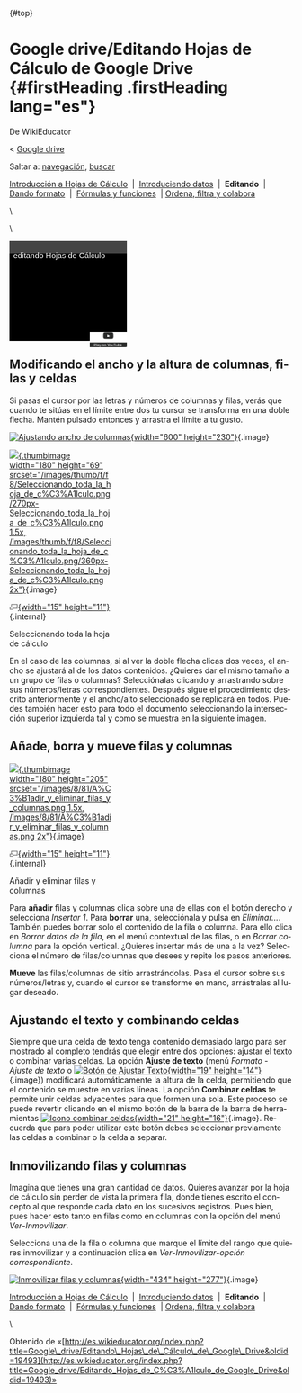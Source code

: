 <div id="content" class="mw-body" role="main">

[](){#top}
<div id="mw-js-message" style="display:none;">

</div>

<span dir="auto">Google drive/Editando Hojas de Cálculo de Google Drive</span> {#firstHeading .firstHeading lang="es"}
==============================================================================

<div id="bodyContent">

<div id="siteSub">

De WikiEducator

</div>

<div id="contentSub">

<span class="subpages">&lt; [Google
drive](/Google_drive "Google drive")</span>

</div>

<div id="jump-to-nav" class="mw-jump">

Saltar a: [navegación](#mw-navigation), [buscar](#p-search)

</div>

<div id="mw-content-text" class="mw-content-ltr" lang="es" dir="ltr">

<div id="SimpleNav" class="navigation">

<div id="ProjectNavPages">

[Introducción a Hojas de
Cálculo](/Google_drive/Introducci%C3%B3n_a_Hojas_de_C%C3%A1lculo_de_Google "Google drive/Introducción a Hojas de Cálculo de Google")
 |  [Introduciendo
datos](/Google_drive/Introduciendo_datos_en_Hojas_de_C%C3%A1lculo_de_Google "Google drive/Introduciendo datos en Hojas de Cálculo de Google")
 |  **Editando**  |  [Dando
formato](/Google_drive/Dando_formato_a_Hojas_de_Calculo_en_Google_Drive "Google drive/Dando formato a Hojas de Calculo en Google Drive")
 |  [Fórmulas y
funciones](/Google_drive/F%C3%B3rmulas_y_funciones_en_Hojas_de_Calculo_en_Google_Drive "Google drive/Fórmulas y funciones en Hojas de Calculo en Google Drive")
 | [Ordena, filtra y
colabora](/Google_drive/Colaborando_con_Hojas_de_C%C3%A1lculo_de_Google "Google drive/Colaborando con Hojas de Cálculo de Google")

</div>

</div>

\

\

<div class="plainlinks floatright">

[](https://www.youtube.com/watch?v=O_ilw-2NrHk%26rel%3D0&t=0)
<div class="weYouTube" data-ytid="O_ilw-2NrHk&amp;rel=0"
data-thumbnail="Google Sheets.png" data-list="" data-index=""
data-target="non_blank"
style="width:209px; height:178px; background: black; position: relative;">

![](images/clear1x1.gif){width="209" height="178"}
<div class="weYouTubeTitleContainer"
style="color: white; background: rgba(69,69,69,75); position: absolute; top: 0px; width: 100%; height: 18px; font: 14px sans-serif; padding-top: 4px;">

<span class="weYouTubeTitle" style="padding-left: 0.5em;">editando Hojas
de Cálculo</span>

</div>

<div class="weYouTubePlay"
style="position:absolute; top: 148px; left: 143px;">

![](images/start_play_YouTube.png)

</div>

</div>

</div>

<span id="Modificando_el_ancho_y_la_altura_de_columnas.2C_filas_y_celdas" class="mw-headline">Modificando el ancho y la altura de columnas, filas y celdas</span>
-----------------------------------------------------------------------------------------------------------------------------------------------------------------

Si pasas el cursor por las letras y números de columnas y filas, verás
que cuando te sitúas en el límite entre dos tu cursor se transforma en
una doble flecha. Mantén pulsado entonces y arrastra el límite a tu
gusto.

<div class="center">

<div class="floatnone">

[![Ajustando ancho de
columnas](images/Ajustando_ancho_de_columnas.png){width="600"
height="230"}](/Archivo:Ajustando_ancho_de_columnas.png "Ajustando ancho de columnas"){.image}

</div>

</div>

<div class="thumb tright">

<div class="thumbinner" style="width:182px;">

[![](images/180px-Seleccionando_toda_la_hoja_de_c%C3%A1lculo.png){.thumbimage
width="180" height="69"
srcset="/images/thumb/f/f8/Seleccionando_toda_la_hoja_de_c%C3%A1lculo.png/270px-Seleccionando_toda_la_hoja_de_c%C3%A1lculo.png 1.5x, /images/thumb/f/f8/Seleccionando_toda_la_hoja_de_c%C3%A1lculo.png/360px-Seleccionando_toda_la_hoja_de_c%C3%A1lculo.png 2x"}](/Archivo:Seleccionando_toda_la_hoja_de_c%C3%A1lculo.png){.image}
<div class="thumbcaption">

<div class="magnify">

[![](images/magnify-clip.png){width="15"
height="11"}](/Archivo:Seleccionando_toda_la_hoja_de_c%C3%A1lculo.png "Aumentar"){.internal}

</div>

Seleccionando toda la hoja de cálculo

</div>

</div>

</div>

En el caso de las columnas, si al ver la doble flecha clicas dos veces,
el ancho se ajustará al de los datos contenidos.
¿Quieres dar el mismo tamaño a un grupo de filas o columnas?
Selecciónalas clicando y arrastrando sobre sus números/letras
correspondientes. Después sigue el procedimiento descrito anteriormente
y el ancho/alto seleccionado se replicará en todos. Puedes también hacer
esto para todo el documento seleccionando la intersección superior
izquierda tal y como se muestra en la siguiente imagen.

<span id="A.C3.B1ade.2C_borra_y_mueve_filas_y_columnas" class="mw-headline">Añade, borra y mueve filas y columnas</span>
------------------------------------------------------------------------------------------------------------------------

<div class="thumb tright">

<div class="thumbinner" style="width:182px;">

[![](images/180px-A%C3%B1adir_y_eliminar_filas_y_columnas.png){.thumbimage
width="180" height="205"
srcset="/images/8/81/A%C3%B1adir_y_eliminar_filas_y_columnas.png 1.5x, /images/8/81/A%C3%B1adir_y_eliminar_filas_y_columnas.png 2x"}](/Archivo:A%C3%B1adir_y_eliminar_filas_y_columnas.png){.image}
<div class="thumbcaption">

<div class="magnify">

[![](images/magnify-clip.png){width="15"
height="11"}](/Archivo:A%C3%B1adir_y_eliminar_filas_y_columnas.png "Aumentar"){.internal}

</div>

Añadir y eliminar filas y columnas

</div>

</div>

</div>

Para **añadir** filas y columnas clica sobre una de ellas con el botón
derecho y selecciona *Insertar 1*. Para **borrar** una, selecciónala y
pulsa en *Eliminar...*. También puedes borrar solo el contenido de la
fila o columna. Para ello clica en *Borrar datos de la fila*, en el menú
contextual de las filas, o en *Borrar columna* para la opción vertical.
¿Quieres insertar más de una a la vez? Selecciona el número de
filas/columnas que desees y repite los pasos anteriores.

**Mueve** las filas/columnas de sitio arrastrándolas. Pasa el cursor
sobre sus números/letras y, cuando el cursor se transforme en mano,
arrástralas al lugar deseado.

<span id="Ajustando_el_texto_y_combinando_celdas" class="mw-headline">Ajustando el texto y combinando celdas</span>
-------------------------------------------------------------------------------------------------------------------

Siempre que una celda de texto tenga contenido demasiado largo para ser
mostrado al completo tendrás que elegir entre dos opciones: ajustar el
texto o combinar varias celdas. La opción **Ajuste de texto** (menú
*Formato* - *Ajuste de texto* o [![Botón de Ajustar
Texto](images/Ajustar_texto.png){width="19"
height="14"}](/Archivo:Ajustar_texto.png "Botón de Ajustar Texto"){.image})
modificará automáticamente la altura de la celda, permitiendo que el
contenido se muestre en varias líneas. La opción **Combinar celdas** te
permite unir celdas adyacentes para que formen una sola. Este proceso se
puede revertir clicando en el mismo botón de la barra de la barra de
herramientas [![Icono combinar
celdas](images/Combinar_celdas.png){width="21"
height="16"}](/Archivo:Combinar_celdas.png "Icono combinar celdas"){.image}.
Recuerda que para poder utilizar este botón debes seleccionar
previamente las celdas a combinar o la celda a separar.

<span id="Inmovilizando_filas_y_columnas" class="mw-headline">Inmovilizando filas y columnas</span>
---------------------------------------------------------------------------------------------------

Imagina que tienes una gran cantidad de datos. Quieres avanzar por la
hoja de cálculo sin perder de vista la primera fila, donde tienes
escrito el concepto al que responde cada dato en los sucesivos
registros. Pues bien, pues hacer esto tanto en filas como en columnas
con la opción del menú *Ver*-*Inmovilizar*.

Selecciona una de la fila o columna que marque el límite del rango que
quieres inmovilizar y a continuación clica en
*Ver*-*Inmovilizar*-*opción correspondiente*.

<div class="center">

<div class="floatnone">

[![Inmovilizar filas y
columnas](images/Inmovilizar_filas_y_columnas.png){width="434"
height="277"}](/Archivo:Inmovilizar_filas_y_columnas.png "Inmovilizar filas y columnas"){.image}

</div>

</div>

<div id="SimpleNav" class="navigation">

<div id="ProjectNavPages">

[Introducción a Hojas de
Cálculo](/Google_drive/Introducci%C3%B3n_a_Hojas_de_C%C3%A1lculo_de_Google "Google drive/Introducción a Hojas de Cálculo de Google")
 |  [Introduciendo
datos](/Google_drive/Introduciendo_datos_en_Hojas_de_C%C3%A1lculo_de_Google "Google drive/Introduciendo datos en Hojas de Cálculo de Google")
 |  **Editando**  |  [Dando
formato](/Google_drive/Dando_formato_a_Hojas_de_Calculo_en_Google_Drive "Google drive/Dando formato a Hojas de Calculo en Google Drive")
 |  [Fórmulas y
funciones](/Google_drive/F%C3%B3rmulas_y_funciones_en_Hojas_de_Calculo_en_Google_Drive "Google drive/Fórmulas y funciones en Hojas de Calculo en Google Drive")
 | [Ordena, filtra y
colabora](/Google_drive/Colaborando_con_Hojas_de_C%C3%A1lculo_de_Google "Google drive/Colaborando con Hojas de Cálculo de Google")

</div>

</div>

\

</div>

<div class="printfooter">

Obtenido de
«[http://es.wikieducator.org/index.php?title=Google\_drive/Editando\_Hojas\_de\_Cálculo\_de\_Google\_Drive&oldid=19493](http://es.wikieducator.org/index.php?title=Google_drive/Editando_Hojas_de_C%C3%A1lculo_de_Google_Drive&oldid=19493)»

</div>

<div id="catlinks" class="catlinks catlinks-allhidden">

</div>

<div class="visualClear">

</div>

</div>

</div>
